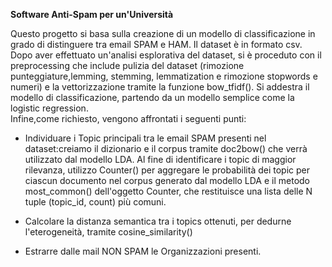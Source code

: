 **Software Anti-Spam per un'Università**

Questo progetto si basa sulla creazione di un modello di classificazione in grado di distinguere tra email SPAM e HAM. 
Il dataset è in formato csv. 
Dopo aver effettuato un'analisi esplorativa del dataset, si è proceduto con il preprocessing che include pulizia del dataset 
(rimozione punteggiature,lemming, stemming, lemmatization e rimozione stopwords e numeri) e la vettorizzazione tramite la funzione bow_tfidf().
Si addestra il modello di classificazione, partendo da un modello semplice come la logistic regression.  
Infine,come richiesto, vengono affrontati i seguenti punti:

- Individuare i Topic principali tra le email SPAM presenti nel dataset:creiamo il dizionario e il corpus tramite doc2bow() che verrà utilizzato dal modello LDA. Al fine di identificare i topic di maggior rilevanza, utilizzo Counter() per aggregare le probabilità dei topic per ciascun documento nel corpus generato dal modello LDA e il metodo most_common() dell'oggetto Counter, che restituisce una lista delle N tuple (topic_id, count) più comuni.

- Calcolare la distanza semantica tra i topics ottenuti, per dedurne l'eterogeneità, tramite cosine_similarity()

- Estrarre dalle mail NON SPAM le Organizzazioni presenti.

